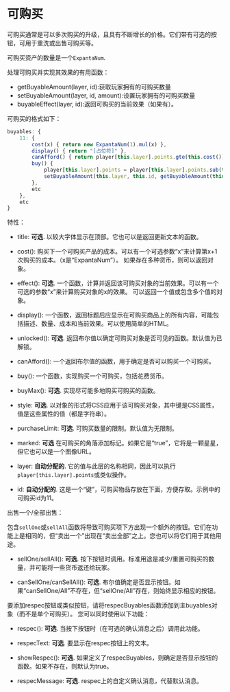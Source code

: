 # 可购买

可购买通常是可以多次购买的升级，且具有不断增长的价格。它们带有可选的按钮，可用于重洗或出售可购买等。

可购买资产的数量是一个`ExpantaNum`. 

处理可购买并实现其效果的有用函数：

- getBuyableAmount(layer, id):获取玩家拥有的可购买数量
- setBuyableAmount(layer, id, amount):设置玩家拥有的可购买数量
- buyableEffect(layer, id):返回可购买的当前效果（如果有）。

可购买的格式如下：

```js
buyables: {
    11: {
        cost(x) { return new ExpantaNum(1).mul(x) },
        display() { return "[占位符]" },
        canAfford() { return player[this.layer].points.gte(this.cost()) },
        buy() {
            player[this.layer].points = player[this.layer].points.sub(this.cost())
            setBuyableAmount(this.layer, this.id, getBuyableAmount(this.layer, this.id).add(1))
        },
        etc
    },
    etc
}
```

特性：

- title: **可选**. 以较大字体显示在顶部。它也可以是返回更新文本的函数。

- cost(): 购买下一个可购买产品的成本。可以有一个可选参数“x”来计算第x+1次购买的成本。（x是“ExpantaNum”）。
如果存在多种货币，则可以返回对象。
                    
- effect(): **可选**. 一个函数，计算并返回该可购买对象的当前效果。可以有一个可选的参数“x”来计算购买对象的x的效果。
可以返回一个值或包含多个值的对象。

- display(): 一个函数，返回标题后应显示在可购买商品上的所有内容，可能包括描述、数量、成本和当前效果。可以使用简单的HTML。

- unlocked(): **可选**. 返回布尔值以确定可购买对象是否可见的函数。默认值为已解锁。

- canAfford(): 一个返回布尔值的函数，用于确定是否可以购买一个可购买。

- buy(): 一个函数，实现购买一个可购买，包括花费货币。

- buyMax(): **可选**. 实现尽可能多地购买可购买的函数。

- style: **可选**. 以对象的形式将CSS应用于该可购买对象，其中键是CSS属性，值是这些属性的值（都是字符串）。
        
- purchaseLimit: **可选**. 可购买数量的限制。默认值为无限制。

- marked: **可选** 在可购买的角落添加标记。如果它是“true”，它将是一颗星星，但它也可以是一个图像URL。

- layer: **自动分配的**. 它的值与此层的名称相同，因此可以执行`player[this.layer].points`或类似操作。

- id: **自动分配的**. 这是一个“键”，可购买物品存放在下面，方便存取。示例中的可购买id为11。

出售一个/全部出售：

包含`sellOne`或`sellAll`函数将导致可购买项下方出现一个额外的按钮。它们在功能上是相同的，但“卖出一个”出现在“卖出全部”之上。您也可以将它们用于其他用途。

- sellOne/sellAll(): **可选**. 按下按钮时调用。标准用途是减少/重置可购买的数量，并可能将一些货币返还给玩家。

- canSellOne/canSellAll(): **可选**. 布尔值确定是否显示按钮。如果“canSellOne/All”不存在，但“sellOne/All”存在，则始终显示相应的按钮。


要添加respec按钮或类似按钮，请将respecBuyables函数添加到主buyables对象（而不是单个可购买）。
您可以同时使用以下功能：

- respec(): **可选**. 当按下按钮时（在可选的确认消息之后）调用此功能。

- respecText: **可选**. 要显示在respec按钮上的文本。

- showRespec(): **可选**. 如果定义了respecBuyables，则确定是否显示按钮的函数。如果不存在，则默认为true。

- respecMessage: **可选**. respec上的自定义确认消息，代替默认消息。